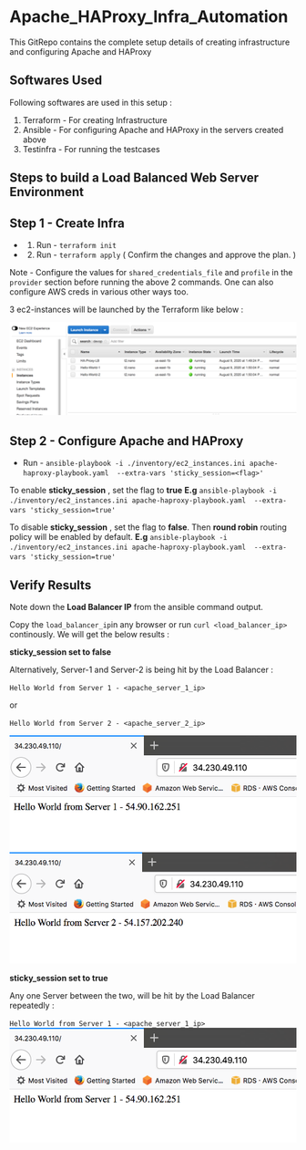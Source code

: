 # Apache_HAProxy_Infra_Automation
This GitRepo contains the complete setup details of creating infrastructure and configuring Apache and HAProxy

## Softwares Used  
Following softwares are used in this setup : 
1. Terraform - For creating Infrastructure
2. Ansible - For configuring Apache and HAProxy in the servers created above
3. Testinfra - For running the testcases

## Steps to build a Load Balanced Web Server Environment
## Step 1 - Create Infra
- 1. Run - `terraform init`
- 2. Run - `terraform apply` ( Confirm the changes and approve the plan. )

Note - Configure the values for `shared_credentials_file` and `profile` in the `provider` section before running the above 2 commands. One can also configure AWS creds in various other ways too. 

3 ec2-instances will be launched by the Terraform like below :

![snapshot 1](https://github.com/pujitha-anapalli/Apache_HAProxy_Infra_Automation/blob/master/Screenshots/AWS-Ec2-Instances.png)  

## Step 2 - Configure Apache and HAProxy

- Run - `ansible-playbook -i ./inventory/ec2_instances.ini apache-haproxy-playbook.yaml  --extra-vars 'sticky_session=<flag>'`


To enable **sticky_session** , set the flag to **true**
**E.g** `ansible-playbook -i ./inventory/ec2_instances.ini apache-haproxy-playbook.yaml  --extra-vars 'sticky_session=true'`

To disable **sticky_session** , set the flag to **false**. Then **round robin** routing policy will be enabled by default. 
**E.g** `ansible-playbook -i ./inventory/ec2_instances.ini apache-haproxy-playbook.yaml  --extra-vars 'sticky_session=true'`

## Verify Results

Note down the **Load Balancer IP** from the ansible command output.

Copy the `load_balancer_ip`in any browser or run `curl <load_balancer_ip>` continously. We will get the below results :

**sticky_session set to false**

 Alternatively, Server-1 and Server-2 is being hit by the Load Balancer : 

`Hello World from Server 1 - <apache_server_1_ip>`

or

`Hello World from Server 2 - <apache_server_2_ip>`

![snapshot 1](https://github.com/pujitha-anapalli/Apache_HAProxy_Infra_Automation/blob/master/Screenshots/Server-1.png)  
![snapshot 1](https://github.com/pujitha-anapalli/Apache_HAProxy_Infra_Automation/blob/master/Screenshots/Server-2.png)  

**sticky_session set to true**

Any one Server between the two, will be hit by the Load Balancer repeatedly : 

`Hello World from Server 1 - <apache_server_1_ip>`
![snapshot 1](https://github.com/pujitha-anapalli/Apache_HAProxy_Infra_Automation/blob/master/Screenshots/Server-1.png)  
